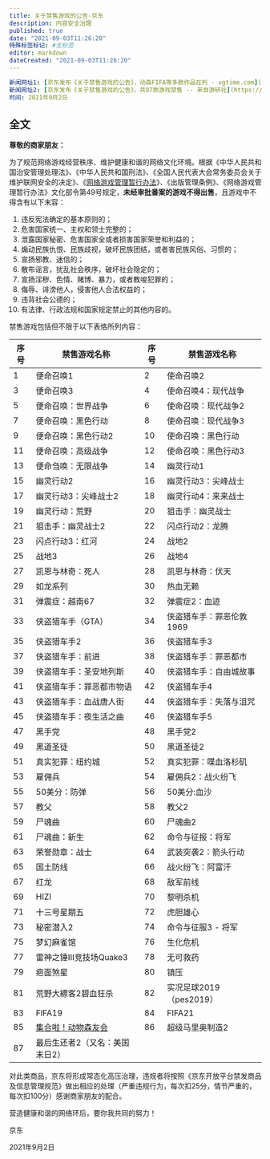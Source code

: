 ```yaml
---
title: 关于禁售游戏的公告-京东
description: 内容安全治理
published: true
date: "2021-09-03T11:26:20"
特殊标签标记: #无标签
editor: markdown
dateCreated: "2021-09-03T11:26:20"
---
```


```YAML
新闻网址1: [京东发布《关于禁售游戏的公告》，动森FIFA等多款作品在列 - vgtime.com](https://web.archive.org/web/20210903152158/https://www.vgtime.com/topic/1134113.jhtml)
新闻网址2: [京东发布《关于禁售游戏的公告》，共87款游戏禁售 -- 来自游研社](https://web.archive.org/web/20210903152154/http://test.yystv.cn/n/952054)
时间: 2021年9月2日
```

## 全文

**尊敬的商家朋友：**

为了规范网络游戏经营秩序、维护健康和谐的网络文化环境。根据《中华人民共和国治安管理处理法》、《中华人民共和国刑法》、《全国人民代表大会常务委员会关于维护联网安全的决定》、《[网络游戏管理暂行办法](/rule/文化部/网络游戏管理暂行办法.md)》、《出版管理条例》、《网络游戏管理暂行办法》文化部令第49号规定，**未经审批番案的游戏不得出售**，且游戏中不得含有以下末容：

1.  违反宪法确定的基本原则的；
2.  危害国家统一、主权和领士完整的；
3.  泄露国家秘密、危害国家全或者损害国家荣誉和利益的；
4.  煽动民族仇恨、民族歧视，破坏民族团结，或者害民族风俗、习惯的；
5.  宣扬邪教、迷信的；
6.  散布谣言，扰乱社会秩序，破坏社会隐定的；
7.  宣扬淫秽、色情、赌博、暴力，或者教唆犯罪的；
8.  侮辱、诽滂他人，侵害他人合法权益的；
9.  违背社会公德的；
10. 有法律、行政法规和国家规定禁止的其他内容的。

禁售游戏包括但不限于以下表恪所列内容：

| 序号 | 禁售游戏名称                   | 序号 | 禁售游戏名称             |
| ---- | ------------------------------ | ---- | ------------------------ |
| 1    | 便命召唤1                      | 2    | 使命召唤2                |
| 3    | 便命召唤3                      | 4    | 使命召唤4：现代战争      |
| 5    | 便命召唤：世界战争             | 6    | 使命召唤：现代战争2      |
| 7    | 便命召唤：黑色行动             | 8    | 使命召唤：现代战争3      |
| 9    | 便命召唤：黑色行动2            | 10   | 使命召唤：黑色行动       |
| 11   | 便命召唤：高级战争             | 12   | 使命召唤：黑色行动3      |
| 13   | 便命刍唤：无限战争             | 14   | 幽灵行动1                |
| 15   | 幽灵行动2                      | 16   | 幽灵行动3：尖峰战士      |
| 17   | 幽灵行动3：尖峰战士2           | 18   | 幽灵行动4：来来战士      |
| 19   | 幽灵行动：荒野                 | 20   | 狙击手：幽灵战士         |
| 21   | 狙击手：幽灵战士2              | 22   | 闪点行动2：龙腾          |
| 23   | 闪点行动3：红河                | 24   | 战地2                    |
| 25   | 战地3                          | 26   | 战地4                    |
| 27   | 凯恩与林奇：死人               | 28   | 凯恩与林奇：伏天         |
| 29   | 如龙系列                       | 30   | 热血无赖                 |
| 31   | 弹震症：越南67                 | 32   | 弹震症2：血迹            |
| 33   | 侠盗猎车手（GTA）              | 34   | 侠盗猎车手：罪恶伦敦1969 |
| 35   | 侠盗猎车手2                    | 36   | 侠盗猎车手3              |
| 37   | 侠盗猎车手：前进               | 38   | 侠盗猎车手：罪恶都市     |
| 39   | 侠盗猎车手：圣安地列斯         | 40   | 侠盗猎车手：自由城故事   |
| 41   | 侠盗猎车手：罪恶都市物语       | 42   | 侠盗猎车手4              |
| 43   | 侠盗猎车手：血战唐人街         | 44   | 侠盗猎车手：失落与沮咒   |
| 45   | 侠盗猎车手：夜生活之曲         | 46   | 侠盗猎车手5              |
| 47   | 黑手党                         | 48   | 黑手党2                  |
| 49   | 黑道圣徒                       | 50   | 黑道圣徒2                |
| 51   | 真实犯罪：纽约城               | 52   | 真实犯罪：喋血洛杉矶     |
| 53   | 雇佣兵                         | 54   | 雇佣兵2：战火纷飞        |
| 55   | 50美分：防弹                   | 56   | 50美分:血沙              |
| 57   | 教父                           | 58   | 教父2                    |
| 59   | 尸魂曲                         | 60   | 尸魂曲2                  |
| 61   | 尸魂曲：新生                   | 62   | 命令与征报：将军         |
| 63   | 荣誉勋章：战士                 | 64   | 武装突袭2：箭头行动      |
| 65   | 国土防线                       | 66   | 战火纷飞：阿富汗         |
| 67   | 红龙                           | 68   | 敌军前线                 |
| 69   | HIZI                           | 70   | 黎明杀机                 |
| 71   | 十三号星期五                   | 72   | 虎胆雄心                 |
| 73   | 秘密潜入2                      | 74   | 命令与征服3 - 将军       |
| 75   | 梦幻麻雀馆                     | 76   | 生化危机                 |
| 77   | 雷神之锤III竞技场Quake3        | 78   | 无可救药                 |
| 79   | 疤面煞星                       | 80   | 镇压                     |
| 81   | 荒野大縹客2碧血狂杀            | 82   | 实况足球2019（pes2019）  |
| 83   | FlFA19                         | 84   | FIFA21                   |
| 85   | [集合啦！动物森友会][ac]       | 86   | 超级马里奥制造2          |
| 87   | 最后生还者2（又名：美国末日2） |      |                          |

[ac]: /game/集合啦_动物森友会.md

对此类商品，京东将形成常态化高压治理，违规者将按照《京东开放平台禁发商品及信息管理规范》做出相应的处理（严重违规行为，每次扣25分，情节严重的，每次扣100分）感谢商家朋友的配合。

营造健康和谐的网络环后，要你我共同的努力！

京东

2021年9月2日
